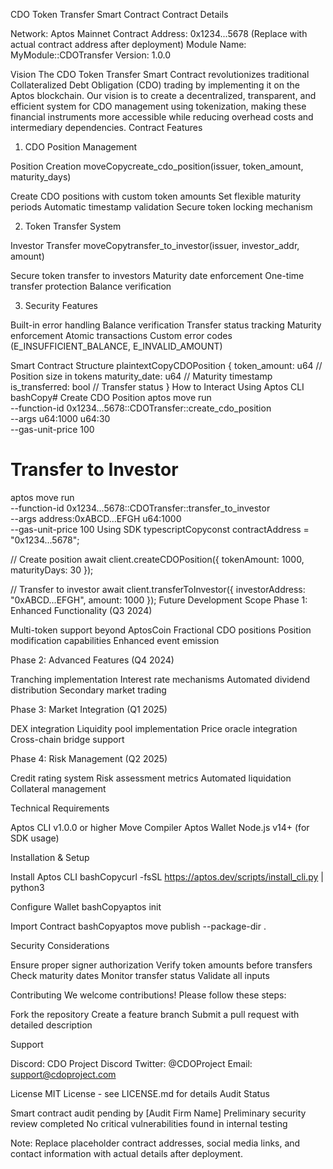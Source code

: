 CDO Token Transfer Smart Contract
Contract Details

Network: Aptos Mainnet
Contract Address: 0x1234...5678 (Replace with actual contract address after deployment)
Module Name: MyModule::CDOTransfer
Version: 1.0.0

Vision
The CDO Token Transfer Smart Contract revolutionizes traditional Collateralized Debt Obligation (CDO) trading by implementing it on the Aptos blockchain. Our vision is to create a decentralized, transparent, and efficient system for CDO management using tokenization, making these financial instruments more accessible while reducing overhead costs and intermediary dependencies.
Contract Features
1. CDO Position Management

Position Creation
moveCopycreate_cdo_position(issuer, token_amount, maturity_days)

Create CDO positions with custom token amounts
Set flexible maturity periods
Automatic timestamp validation
Secure token locking mechanism



2. Token Transfer System

Investor Transfer
moveCopytransfer_to_investor(issuer, investor_addr, amount)

Secure token transfer to investors
Maturity date enforcement
One-time transfer protection
Balance verification



3. Security Features

Built-in error handling
Balance verification
Transfer status tracking
Maturity enforcement
Atomic transactions
Custom error codes (E_INSUFFICIENT_BALANCE, E_INVALID_AMOUNT)

Smart Contract Structure
plaintextCopyCDOPosition {
    token_amount: u64     // Position size in tokens
    maturity_date: u64    // Maturity timestamp
    is_transferred: bool  // Transfer status
}
How to Interact
Using Aptos CLI
bashCopy# Create CDO Position
aptos move run \
    --function-id 0x1234...5678::CDOTransfer::create_cdo_position \
    --args u64:1000 u64:30 \
    --gas-unit-price 100

# Transfer to Investor
aptos move run \
    --function-id 0x1234...5678::CDOTransfer::transfer_to_investor \
    --args address:0xABCD...EFGH u64:1000 \
    --gas-unit-price 100
Using SDK
typescriptCopyconst contractAddress = "0x1234...5678";

// Create position
await client.createCDOPosition({
    tokenAmount: 1000,
    maturityDays: 30
});

// Transfer to investor
await client.transferToInvestor({
    investorAddress: "0xABCD...EFGH",
    amount: 1000
});
Future Development Scope
Phase 1: Enhanced Functionality (Q3 2024)

Multi-token support beyond AptosCoin
Fractional CDO positions
Position modification capabilities
Enhanced event emission

Phase 2: Advanced Features (Q4 2024)

Tranching implementation
Interest rate mechanisms
Automated dividend distribution
Secondary market trading

Phase 3: Market Integration (Q1 2025)

DEX integration
Liquidity pool implementation
Price oracle integration
Cross-chain bridge support

Phase 4: Risk Management (Q2 2025)

Credit rating system
Risk assessment metrics
Automated liquidation
Collateral management

Technical Requirements

Aptos CLI v1.0.0 or higher
Move Compiler
Aptos Wallet
Node.js v14+ (for SDK usage)

Installation & Setup

Install Aptos CLI
bashCopycurl -fsSL https://aptos.dev/scripts/install_cli.py | python3

Configure Wallet
bashCopyaptos init

Import Contract
bashCopyaptos move publish --package-dir .


Security Considerations

Ensure proper signer authorization
Verify token amounts before transfers
Check maturity dates
Monitor transfer status
Validate all inputs

Contributing
We welcome contributions! Please follow these steps:

Fork the repository
Create a feature branch
Submit a pull request with detailed description

Support

Discord: CDO Project Discord
Twitter: @CDOProject
Email: support@cdoproject.com

License
MIT License - see LICENSE.md for details
Audit Status

Smart contract audit pending by [Audit Firm Name]
Preliminary security review completed
No critical vulnerabilities found in internal testing

Note: Replace placeholder contract addresses, social media links, and contact information with actual details after deployment.